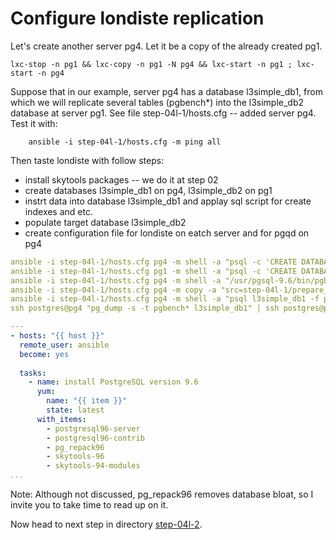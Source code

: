 Configure londiste replication
================

Let's create another server pg4. Let it be a copy of the already created pg1.

	lxc-stop -n pg1 && lxc-copy -n pg1 -N pg4 && lxc-start -n pg1 ; lxc-start -n pg4

Suppose that in our example, server pg4 has a database l3simple\_db1, from which we will replicate several tables (pgbench\*) into the l3simple\_db2 database at server pg1.
See file step-04l-1/hosts.cfg -- added server pg4. Test it with:

        ansible -i step-04l-1/hosts.cfg -m ping all

Then taste londiste with follow steps:
* install skytools packages -- we do it at step 02
* create databases l3simple\_db1 on pg4, l3simple\_db2 on pg1
* instrt data into database l3simple\_db1 and applay sql script for create indexes and etc.
* populate target database l3simple\_db2
* create configuration file for londiste on eatch server and for pgqd on pg4


```yaml
ansible -i step-04l-1/hosts.cfg pg4 -m shell -a "psql -c 'CREATE DATABASE l3simple_db1;'" --become --become-user postgres
ansible -i step-04l-1/hosts.cfg pg1 -m shell -a "psql -c 'CREATE DATABASE l3simple_db2;'" --become --become-user postgres
ansible -i step-04l-1/hosts.cfg pg4 -m shell -a "/usr/pgsql-9.6/bin/pgbench -i -s 2 -F 80 l3simple_db1" --become --become-user postgres
ansible -i step-04l-1/hosts.cfg pg4 -m copy -a "src=step-04l-1/prepare_pgbenchdb_for_londiste.sql dest=~" --become --become-user postgres
ansible -i step-04l-1/hosts.cfg pg4 -m shell -a "psql l3simple_db1 -f prepare_pgbenchdb_for_londiste.sql" --become --become-user postgres
ssh postgres@pg4 "pg_dump -s -t pgbench* l3simple_db1" | ssh postgres@pg1 "psql l3simple_db2"


```


``` yaml
---
- hosts: "{{ host }}"
  remote_user: ansible
  become: yes
 
  tasks:
    - name: install PostgreSQL version 9.6
      yum:
        name: "{{ item }}"
        state: latest
      with_items:
        - postgresql96-server
        - postgresql96-contrib
        - pg_repack96
        - skytools-96
        - skytools-94-modules
...
```
Note: Although not discussed, pg\_repack96 removes database bloat, so I invite you to take time to read up on it.


Now head to next step in directory [step-04l-2](https://github.com/4orbit/ansible-PG-tuto/tree/master/step-04l-2).
